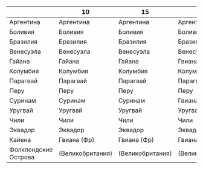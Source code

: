 
|                       |10                 |15                 |20                 |32                 |55             |64             |
|-----------------------|-------------------|-------------------|-------------------|-------------------|---------------|---------------|
|Аргентина              |Аргентина          |Аргентина          |Аргентина          |Аргентина          |Аргентина      |Аргентина      |
|Боливия                |Боливия            |Боливия            |Боливия            |Боливия            |Боливия        |Боливия        |
|Бразилия               |Бразилия           |Бразилия           |Бразилия           |Бразилия           |Бразилия       |Бразилия       |
|Венесуэла              |Венесуэла          |Венесуэла          |Венесуэла          |Венесуэла          |Венесуэла      |Венесуэла      |
|Гайана                 |Гайана             |Гайана             |Гвиана (Брит)      |Гвиана             |Великобритания |Великобритания |
|Колумбия               |Колумбия           |Колумбия           |Колумбия           |Колумбия           |Колумбия       |Колумбия       |
|Парагвай               |Парагвай           |Парагвай           |Парагвай           |Парагвай           |Парагвай       |Парагвай       |
|Перу                   |Перу               |Перу               |Перу               |Перу               |Перу           |Перу           |
|Суринам                |Суринам            |Суринам            |Гвиана (Нид)       |Гвиана (Нид)       |Нидерланды     |Нидерланды     |
|Уругвай                |Уругвай            |Уругвай            |Уругвай            |Уругвай            |Уругвай        |Уругвай        |
|Чили                   |Чили               |Чили               |Чили               |Чили               |Чили           |Чили           |
|Эквадор                |Эквадор            |Эквадор            |Эквадор            |Эквадор            |Эквадор        |Эквадор        |
|Кайена                 |Гвиана (Фр)        |Гвиана (Фр)        |Гвиана (Фр)        |Гвиана (Фр)        |Франция        |Франция        |   
|Фолклендские Острова   |(Великобритания)   |(Великобритания)   |(Великобритания)   |(Великобритания)   |Великобритания |Великобритания |
